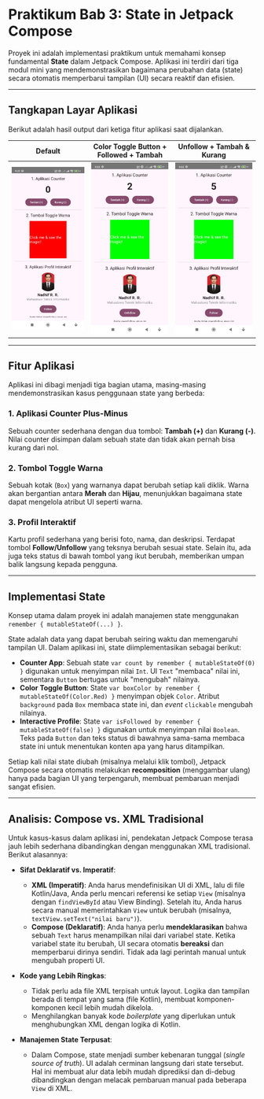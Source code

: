 # Praktikum Bab 3: State in Jetpack Compose

Proyek ini adalah implementasi praktikum untuk memahami konsep fundamental **State** dalam Jetpack Compose. Aplikasi ini terdiri dari tiga modul mini yang mendemonstrasikan bagaimana perubahan data (state) secara otomatis memperbarui tampilan (UI) secara reaktif dan efisien.

---

## Tangkapan Layar Aplikasi

Berikut adalah hasil output dari ketiga fitur aplikasi saat dijalankan.

| Default | Color Toggle Button + Followed + Tambah | Unfollow + Tambah & Kurang |
| :---: | :---: | :---: |
| ![Default](1.jpg) | ![Color Toggle Button + Followed + Tambah](2.jpg) | ![Unfollow + Tambah & Kurang](3.jpg) |

---

## Fitur Aplikasi

Aplikasi ini dibagi menjadi tiga bagian utama, masing-masing mendemonstrasikan kasus penggunaan state yang berbeda:

### 1. Aplikasi Counter Plus-Minus
Sebuah counter sederhana dengan dua tombol: **Tambah (+)** dan **Kurang (-)**. Nilai counter disimpan dalam sebuah state dan tidak akan pernah bisa kurang dari nol.

### 2. Tombol Toggle Warna
Sebuah kotak (`Box`) yang warnanya dapat berubah setiap kali diklik. Warna akan bergantian antara **Merah** dan **Hijau**, menunjukkan bagaimana state dapat mengelola atribut UI seperti warna.

### 3. Profil Interaktif
Kartu profil sederhana yang berisi foto, nama, dan deskripsi. Terdapat tombol **Follow/Unfollow** yang teksnya berubah sesuai state. Selain itu, ada juga teks status di bawah tombol yang ikut berubah, memberikan umpan balik langsung kepada pengguna.

---

## Implementasi State

Konsep utama dalam proyek ini adalah manajemen state menggunakan `remember { mutableStateOf(...) }`.

State adalah data yang dapat berubah seiring waktu dan memengaruhi tampilan UI. Dalam aplikasi ini, state diimplementasikan sebagai berikut:

* **Counter App**: Sebuah state `var count by remember { mutableStateOf(0) }` digunakan untuk menyimpan nilai `Int`. UI `Text` "membaca" nilai ini, sementara `Button` bertugas untuk "mengubah" nilainya.
* **Color Toggle Button**: State `var boxColor by remember { mutableStateOf(Color.Red) }` menyimpan objek `Color`. Atribut `background` pada `Box` membaca state ini, dan *event* `clickable` mengubah nilainya.
* **Interactive Profile**: State `var isFollowed by remember { mutableStateOf(false) }` digunakan untuk menyimpan nilai `Boolean`. Teks pada `Button` dan teks status di bawahnya sama-sama membaca state ini untuk menentukan konten apa yang harus ditampilkan.

Setiap kali nilai state diubah (misalnya melalui klik tombol), Jetpack Compose secara otomatis melakukan **recomposition** (menggambar ulang) hanya pada bagian UI yang terpengaruh, membuat pembaruan menjadi sangat efisien.

---

## Analisis: Compose vs. XML Tradisional

Untuk kasus-kasus dalam aplikasi ini, pendekatan Jetpack Compose terasa jauh lebih sederhana dibandingkan dengan menggunakan XML tradisional. Berikut alasannya:

* **Sifat Deklaratif vs. Imperatif**:
    * **XML (Imperatif)**: Anda harus mendefinisikan UI di XML, lalu di file Kotlin/Java, Anda perlu mencari referensi ke setiap `View` (misalnya dengan `findViewById` atau View Binding). Setelah itu, Anda harus secara manual memerintahkan `View` untuk berubah (misalnya, `textView.setText("nilai baru")`).
    * **Compose (Deklaratif)**: Anda hanya perlu **mendeklarasikan** bahwa sebuah `Text` harus menampilkan nilai dari variabel state. Ketika variabel state itu berubah, UI secara otomatis **bereaksi** dan memperbarui dirinya sendiri. Tidak ada lagi perintah manual untuk mengubah properti UI.

* **Kode yang Lebih Ringkas**:
    * Tidak perlu ada file XML terpisah untuk layout. Logika dan tampilan berada di tempat yang sama (file Kotlin), membuat komponen-komponen kecil lebih mudah dikelola.
    * Menghilangkan banyak kode *boilerplate* yang diperlukan untuk menghubungkan XML dengan logika di Kotlin.

* **Manajemen State Terpusat**:
    * Dalam Compose, state menjadi sumber kebenaran tunggal (*single source of truth*). UI adalah cerminan langsung dari state tersebut. Hal ini membuat alur data lebih mudah diprediksi dan di-debug dibandingkan dengan melacak pembaruan manual pada beberapa `View` di XML.
